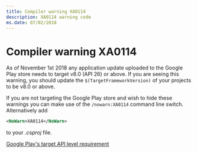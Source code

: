 ```yaml
---
title: Compiler warning XA0114
description: XA0114 warning code
ms.date: 07/02/2018
---
```

# Compiler warning XA0114

As of November 1st 2018 any application update uploaded to the Google Play
store needs to target v8.0 (API 26) or above. If you are seeing this
warning, you should update the `$(TargetFrameworkVersion)` of your projects
to be v8.0 or above.

If you are not targeting the Google Play store and wish to hide these
warnings you can make use of the `/nowarn:XA0114` command line switch. 
Alternatively add

```xml
<NoWarn>XA0114</NoWarn>
```

to your *.csproj* file.

[Google Play's target API level requirement](https://developer.android.com/distribute/best-practices/develop/target-sdk)
